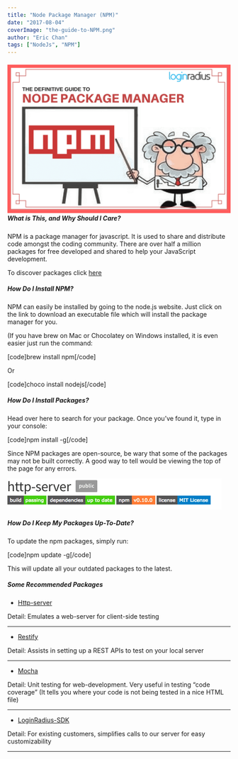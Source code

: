 ```yaml
---
title: "Node Package Manager (NPM)"
date: "2017-08-04"
coverImage: "the-guide-to-NPM.png"
author: "Eric Chan"
tags: ["NodeJs", "NPM"]
---
```


##### ![the guide to NPM](./the-guide-to-NPM.png)What is This, and Why Should I Care?

NPM is a package manager for javascript. It is used to share and distribute code amongst the coding community. There are over half a million packages for free developed and shared to help your JavaScript development.

To discover packages click [here](http://www.npmjs.com)

##### How Do I Install NPM?

NPM can easily be installed by going to the node.js website. Just click on the link to download an executable file which will install the package manager for you.

(If you have brew on Mac or Chocolatey on Windows installed, it is even easier just run the command:

\[code\]brew install npm\[/code\]

Or

\[code\]choco install nodejs\[/code\]

##### How Do I Install Packages?

Head over here to search for your package. Once you’ve found it, type in your console:

\[code\]npm install -g\[/code\]

Since NPM packages are open-source, be wary that some of the packages may not be built correctly. A good way to tell would be viewing the top of the page for any errors.

![](./image1.png)

##### How Do I Keep My Packages Up-To-Date?

To update the npm packages, simply run:

\[code\]npm update -g\[/code\]

This will update all your outdated packages to the latest.

##### Some Recommended Packages

- [Http-server](https://www.npmjs.com/package/http-server)

Detail: Emulates a web-server for client-side testing

* * *

- [Restify](https://www.npmjs.com/package/restify)

Detail: Assists in setting up a REST APIs to test on your local server

* * *

- [Mocha](https://www.npmjs.com/package/mocha)

Detail: Unit testing for web-development. Very useful in testing “code coverage” (It tells you where your code is not being tested in a nice HTML file)

* * *

- [LoginRadius-SDK](https://www.npmjs.com/package/loginradius-sdk)

Detail: For existing customers, simplifies calls to our server for easy customizability

* * *
